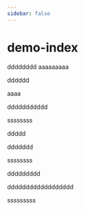 ```yaml
---
sidebar: false
---
```


# demo-index

dddddddd aaaaaaaaa

dddddd

aaaa

ddddddddddd

ssssssss

ddddd

ddddddd

ssssssss

ddddddddd

dddddddddddddddddd

sssssssss
